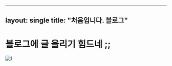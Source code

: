 ----
layout: single
title: "처음입니다. 블로그"
----

# 블로그에 글 올리기 힘드네 ;; 

![1](C:\y2tkfkd-github-blog\y2tkfkd.github.io\images\2022-06-02-first\1.jpg)
